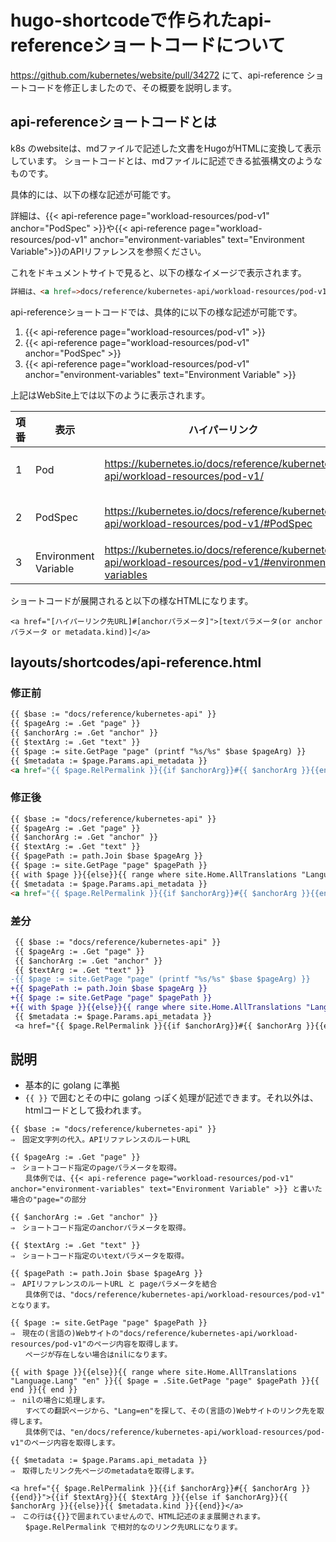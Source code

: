 # hugo-shortcodeで作られたapi-referenceショートコードについて

https://github.com/kubernetes/website/pull/34272 にて、api-reference ショートコードを修正しましたので、その概要を説明します。

## api-referenceショートコードとは

k8s のwebsiteは、mdファイルで記述した文書をHugoがHTMLに変換して表示しています。
ショートコードとは、mdファイルに記述できる拡張構文のようなものです。

具体的には、以下の様な記述が可能です。

詳細は、{{< api-reference page="workload-resources/pod-v1" anchor="PodSpec" >}}や{{< api-reference page="workload-resources/pod-v1" anchor="environment-variables"  text="Environment Variable">}}のAPIリファレンスを参照ください。

これをドキュメントサイトで見ると、以下の様なイメージで表示されます。

```html
詳細は、<a href=>docs/reference/kubernetes-api/workload-resources/pod-v1/#PodSpec>PodSpec</a> や <a href=>docs/reference/kubernetes-api/workload-resources/pod-v1/#environment-variables>Environment Variable</a>のAPIリファレンスを参照ください。
```

api-referenceショートコードでは、具体的に以下の様な記述が可能です。

1. {{< api-reference page="workload-resources/pod-v1" >}}
2. {{< api-reference page="workload-resources/pod-v1" anchor="PodSpec" >}}
3. {{< api-reference page="workload-resources/pod-v1" anchor="environment-variables" text="Environment Variable" >}}

上記はWebSite上では以下のように表示されます。

|項番    |表示     |ハイパーリンク|備考  |
|---|---|---|---|
|1|Pod |https://kubernetes.io/docs/reference/kubernetes-api/workload-resources/pod-v1/ |表示文字列はリンク先のMetadata.Kind |
|2|PodSpec |https://kubernetes.io/docs/reference/kubernetes-api/workload-resources/pod-v1/#PodSpec |表示文字列はanchorパラメータ |
|3|Environment Variable |https://kubernetes.io/docs/reference/kubernetes-api/workload-resources/pod-v1/#environment-variables |表示文字列はtextパラメータ|

ショートコードが展開されると以下の様なHTMLになります。

`<a href="[ハイパーリンク先URL]#[anchorパラメータ]">[textパラメータ(or anchorパラメータ or metadata.kind)]</a>`

## layouts/shortcodes/api-reference.html

### 修正前

```html
{{ $base := "docs/reference/kubernetes-api" }}
{{ $pageArg := .Get "page" }}
{{ $anchorArg := .Get "anchor" }}
{{ $textArg := .Get "text" }}
{{ $page := site.GetPage "page" (printf "%s/%s" $base $pageArg) }}
{{ $metadata := $page.Params.api_metadata }}
<a href="{{ $page.RelPermalink }}{{if $anchorArg}}#{{ $anchorArg }}{{end}}">{{if $textArg}}{{ $textArg }}{{else if $anchorArg}}{{ $anchorArg }}{{else}}{{ $metadata.kind }}{{end}}</a> 
```

### 修正後

```html
{{ $base := "docs/reference/kubernetes-api" }}
{{ $pageArg := .Get "page" }}
{{ $anchorArg := .Get "anchor" }}
{{ $textArg := .Get "text" }}
{{ $pagePath := path.Join $base $pageArg }}
{{ $page := site.GetPage "page" $pagePath }}
{{ with $page }}{{else}}{{ range where site.Home.AllTranslations "Language.Lang" "en" }}{{ $page = .Site.GetPage "page" $pagePath }}{{ end }}{{ end }}
{{ $metadata := $page.Params.api_metadata }}
<a href="{{ $page.RelPermalink }}{{if $anchorArg}}#{{ $anchorArg }}{{end}}">{{if $textArg}}{{ $textArg }}{{else if $anchorArg}}{{ $anchorArg }}{{else}}{{ $metadata.kind }}{{end}}</a> 
```

### 差分

```diff
 {{ $base := "docs/reference/kubernetes-api" }}
 {{ $pageArg := .Get "page" }}
 {{ $anchorArg := .Get "anchor" }}
 {{ $textArg := .Get "text" }}
-{{ $page := site.GetPage "page" (printf "%s/%s" $base $pageArg) }}
+{{ $pagePath := path.Join $base $pageArg }}
+{{ $page := site.GetPage "page" $pagePath }}
+{{ with $page }}{{else}}{{ range where site.Home.AllTranslations "Language.Lang" "en" }}{{ $page = .Site.GetPage "page" $pagePath }}{{ end }}{{ end }}
 {{ $metadata := $page.Params.api_metadata }}
 <a href="{{ $page.RelPermalink }}{{if $anchorArg}}#{{ $anchorArg }}{{end}}">{{if $textArg}}{{ $textArg }}{{else if $anchorArg}}{{ $anchorArg }}{{else}}{{ $metadata.kind }}{{end}}</a>
```

## 説明

* 基本的に golang に準拠
* `{{ }}` で囲むとその中に golang っぽく処理が記述できます。それ以外は、htmlコードとして扱われます。

```
{{ $base := "docs/reference/kubernetes-api" }}
⇒　固定文字列の代入。APIリファレンスのルートURL

{{ $pageArg := .Get "page" }}
⇒　ショートコード指定のpageパラメータを取得。
　　具体例では、{{< api-reference page="workload-resources/pod-v1" anchor="environment-variables" text="Environment Variable" >}} と書いた場合の"page="の部分

{{ $anchorArg := .Get "anchor" }}
⇒　ショートコード指定のanchorパラメータを取得。

{{ $textArg := .Get "text" }}
⇒　ショートコード指定のいtextパラメータを取得。

{{ $pagePath := path.Join $base $pageArg }}
⇒　APIリファレンスのルートURL と pageパラメータを結合
　　具体例では、"docs/reference/kubernetes-api/workload-resources/pod-v1" となります。

{{ $page := site.GetPage "page" $pagePath }}
⇒　現在の(言語の)Webサイトの"docs/reference/kubernetes-api/workload-resources/pod-v1"のページ内容を取得します。
　　ページが存在しない場合はnilになります。

{{ with $page }}{{else}}{{ range where site.Home.AllTranslations "Language.Lang" "en" }}{{ $page = .Site.GetPage "page" $pagePath }}{{ end }}{{ end }}
⇒　nilの場合に処理します。
　　すべての翻訳ページから、"Lang=en"を探して、その(言語の)Webサイトのリンク先を取得します。
　　具体例では、"en/docs/reference/kubernetes-api/workload-resources/pod-v1"のページ内容を取得します。

{{ $metadata := $page.Params.api_metadata }}
⇒　取得したリンク先ページのmetadataを取得します。

<a href="{{ $page.RelPermalink }}{{if $anchorArg}}#{{ $anchorArg }}{{end}}">{{if $textArg}}{{ $textArg }}{{else if $anchorArg}}{{ $anchorArg }}{{else}}{{ $metadata.kind }}{{end}}</a> 
⇒　この行は{{}}で囲まれていませんので、HTML記述のまま展開されます。
　　$page.RelPermalink で相対的なのリンク先URLになります。
```
